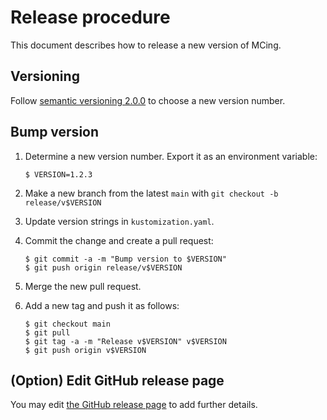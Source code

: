 Release procedure
=================

This document describes how to release a new version of MCing.

## Versioning

Follow [semantic versioning 2.0.0][semver] to choose a new version number.

## Bump version

1. Determine a new version number.  Export it as an environment variable:

    ```console
    $ VERSION=1.2.3
    ```

2. Make a new branch from the latest `main` with `git checkout -b release/v$VERSION`
3. Update version strings in `kustomization.yaml`.
5. Commit the change and create a pull request:

    ```console
    $ git commit -a -m "Bump version to $VERSION"
    $ git push origin release/v$VERSION
    ```

6. Merge the new pull request.
7. Add a new tag and push it as follows:

    ```console
    $ git checkout main
    $ git pull
    $ git tag -a -m "Release v$VERSION" v$VERSION
    $ git push origin v$VERSION
    ```

## (Option) Edit GitHub release page

You may edit [the GitHub release page](https://github.com/kmdkuk/MCing/releases/latest) to add further details.

[semver]: https://semver.org/spec/v2.0.0.html
